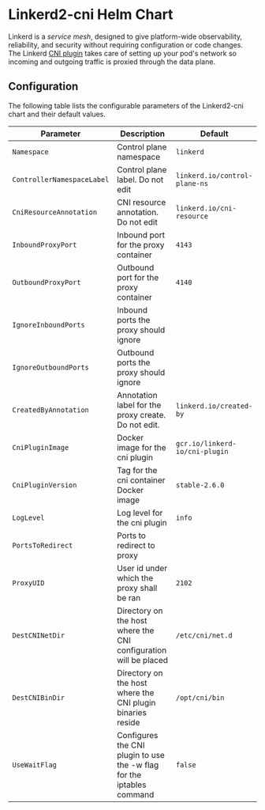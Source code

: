 
# Linkerd2-cni Helm Chart

Linkerd is a *service mesh*, designed to give platform-wide observability,
reliability, and security without requiring configuration or code changes.
The Linkerd [CNI plugin](https://linkerd.io/2/features/cni/) takes care of
setting up your pod's network so  incoming and outgoing traffic is proxied
through the data plane.

## Configuration

The following table lists the configurable parameters of the Linkerd2-cni chart and their default values.

| Parameter                            | Description                                                           | Default                       |
|--------------------------------------|-----------------------------------------------------------------------|-------------------------------|
|`Namespace`                           | Control plane namespace                                               | `linkerd`|
|`ControllerNamespaceLabel`            | Control plane label. Do not edit                                      |`linkerd.io/control-plane-ns`|
|`CniResourceAnnotation`               | CNI resource annotation. Do not edit                                  |`linkerd.io/cni-resource`
|`InboundProxyPort`                    | Inbound port for the proxy container                                  |`4143`|
|`OutboundProxyPort`                   | Outbound port for the proxy container                                 |`4140`|
|`IgnoreInboundPorts`                  | Inbound ports the proxy should ignore                                 ||
|`IgnoreOutboundPorts`                 | Outbound ports the proxy should ignore                                ||
|`CreatedByAnnotation`                 | Annotation label for the proxy create. Do not edit.                   |`linkerd.io/created-by`|
|`CniPluginImage`                      | Docker image for the cni plugin                                       |`gcr.io/linkerd-io/cni-plugin`|
|`CniPluginVersion`                    | Tag for the cni container Docker image                                |`stable-2.6.0`|
|`LogLevel`                            | Log level for the cni plugin                                          |`info`|
|`PortsToRedirect`                     | Ports to redirect to proxy                                            || 
|`ProxyUID`                            | User id under which the proxy shall be ran                            |`2102`|
|`DestCNINetDir`                       | Directory on the host where the CNI configuration will be placed      |`/etc/cni/net.d`|
|`DestCNIBinDir`                       | Directory on the host where the CNI plugin binaries reside            |`/opt/cni/bin`|
|`UseWaitFlag`                         | Configures the CNI plugin to use the -w flag for the iptables command |`false`|

